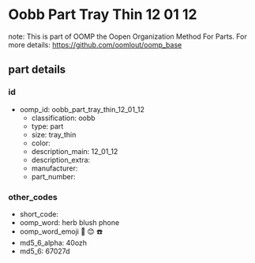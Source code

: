 # Oobb Part Tray Thin 12 01 12  

note: This is part of OOMP the Oopen Organization Method For Parts. For more details: https://github.com/oomlout/oomp_base

##  part details





### id
* oomp_id: oobb_part_tray_thin_12_01_12
  * classification: oobb
  * type: part
  * size: tray_thin
  * color: 
  * description_main: 12_01_12
  * description_extra: 
  * manufacturer: 
  * part_number: 

### other_codes
* short_code: 
* oomp_word: herb blush phone
* oomp_word_emoji :herb: :blush: :phone:
* md5_6_alpha: 40ozh
* md5_6: 67027d